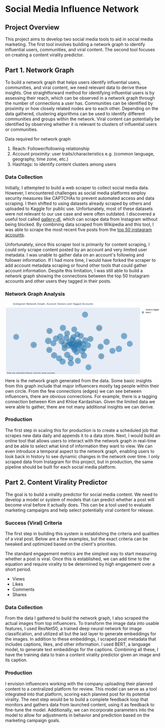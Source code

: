 # Social Media Influence Network

## Project Overview
This project aims to develop two social media tools to aid in social media marketing. The first tool involves building a network graph to identify influential users, communities, and viral content. The second tool focuses on creating a content virality predictor.

## Part 1. Network Graph

To build a network graph that helps users identify influential users, communities, and viral content, we need relevant data to derive these insights. One straightforward method for identifying influential users is by assessing their reach, which can be observed in a network graph through the number of connections a user has. Communities can be identified by proximity or how closely related nodes are to each other. Depending on the data gathered, clustering algorithms can be used to identify different communities and groups within the network. Viral content can potentially be identified by observing whether it is relevant to clusters of influential users or communities.

Data required for network graph
1. Reach: Follower/following relationship
2. Account proximity: user traits/characteristics e.g. (common language, geography, time zone, etc.)
3. Hashtags: to identify content clusters among users

### Data Collection

Initially, I attempted to build a web scraper to collect social media data. However, I encountered challenges as social media platforms employ security measures like CAPTCHAs to prevent automated access and data scraping. I then shifted to using datasets already scraped by others and uploaded to Kaggle for public use. Unfortunately, most of these datasets were not relevant to our use case and were often outdated. I discovered a useful tool called [gallery-dl](https://github.com/mikf/gallery-dl), which can scrape data from Instagram without being blocked. By combining data scraped from Wikipedia and this tool, I was able to scrape the most recent five posts from the  [top 50 instagram accounts](https://en.wikipedia.org/wiki/List_of_most-followed_Instagram_accounts).

Unfortunately, since this scraper tool is primarily for content scraping, I could only scrape content posted by an account and very limited user metadata. I was unable to gather data on an account's following and follower information. If I had more time, I would have forked the scraper to add account metadata scraping or found other tools that could gather account information. Despite this limitation, I was still able to build a network graph showing the connections between the top 50 Instagram accounts and other users they tagged in their posts.

### Network Graph Analysis

![Social Media Network Graph](social_media_network_graph.png)
Here is the network graph generated from the data. Some basic insights from this graph include that major influencers mostly tag people within their own circle. From the few connections (edges) we can see between influencers, there are obvious connections. For example, there is a tagging connection between Kim and Khloe Kardashian. Given the limited data we were able to gather, there are not many additional insights we can derive.

### Production
The first step in scaling this for production is to create a scheduled job that scrapes new data daily and appends it to a data store. Next, I would build an online tool that allows users to interact with the network graph in real-time and be able to select what kind of information they want to view. We can even introduce a temporal aspect to the network graph, enabling users to look back in history to see dynamic changes in the network over time. I only scraped data from Instagram for this project, but in production, the same pipeline should be built for each social media platform. 

## Part 2. Content Virality Predictor

The goal is to build a virality predictor for social media content. We need to develop a model or system of models that can predict whether a post will become viral before it actually does. This can be a tool used to evaluate marketing campaigns and help select potentially viral content for release.

### Success (Viral) Criteria

The first step in building this system is establishing the criteria and qualities of a viral post. Below are a few examples, but the exact criteria can be tweaked and optimized based on the client's priorities.

The standard engagement metrics are the simplest way to start measuring whether a post is viral. Once this is established, we can add time to the equation and require virality to be determined by high engagement over a short period.
- Views
- Likes
- Comments
- Shares

### Data Collection
From the data I gathered to build the network graph, I also scraped the actual images from top influencers. To transform the image data into usable features, I used ResNet50, a trained deep neural network for image classification, and utilized all but the last layer to generate embeddings for the images. In addition to these embeddings, I scraped post metadata that includes captions, likes, and other information. I used BERT, a language model, to generate text embeddings for the captions. Combining all these, I have the training data to train a content virality predictor given an image and its caption.

### Production
I envision influencers working with the company uploading their planned content to a centralized platform for review. This model can serve as a tool integrated into that platform, scoring each planned post for its potential virality. The next step would be to build a complete feedback loop that monitors and gathers data from launched content, using it as feedback to fine-tune the model. Additionally, we can incorporate parameters into the model to allow for adjustments in behavior and prediction based on the marketing campaign goals.